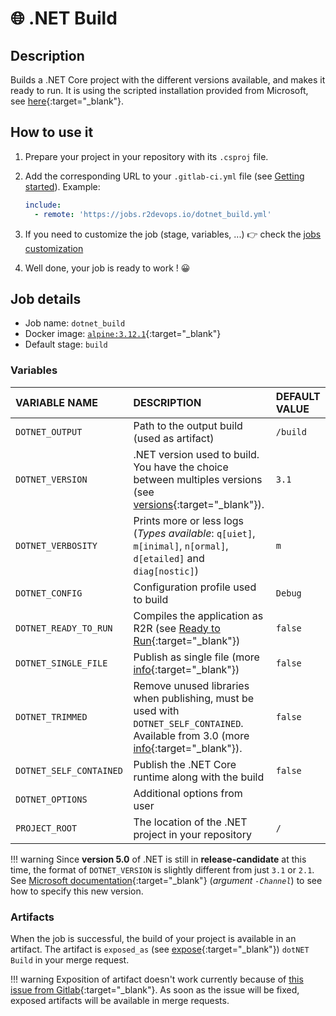 # 🌐 .NET Build

## Description

Builds a .NET Core project with the different versions available, and makes it ready to run.
It is using the scripted installation provided from Microsoft, see [here](https://docs.microsoft.com/en-us/dotnet/core/install/linux-alpine#scripted-install){:target="_blank"}.

## How to use it

1. Prepare your project in your repository with its `.csproj` file.
2. Add the corresponding URL to your `.gitlab-ci.yml` file (see [Getting
   started](/use-the-hub)). Example:

    ```yaml
    include:
      - remote: 'https://jobs.r2devops.io/dotnet_build.yml'
    ```

3. If you need to customize the job (stage, variables, ...) 👉 check the [jobs
   customization](/use-the-hub/#jobs-customization)

4. Well done, your job is ready to work ! 😀

## Job details

* Job name: `dotnet_build`
* Docker image: [`alpine:3.12.1`](https://hub.docker.com/_/alpine){:target="_blank"}
* Default stage: `build`

### Variables

| VARIABLE NAME | DESCRIPTION | DEFAULT VALUE |
|:-|:-|:-
| `DOTNET_OUTPUT` <img width=230/> | Path to the output build (used as artifact) <img width=175/>| `/build` <img width=100/>|
| `DOTNET_VERSION` | .NET version used to build. You have the choice between multiples versions (see [versions](https://github.com/dotnet/installer#installers-and-binaries){:target="_blank"}). | `3.1` |
| `DOTNET_VERBOSITY` | Prints more or less logs (*Types available*: `q[uiet]`, `m[inimal]`, `n[ormal]`, `d[etailed]` and `diag[nostic]`) | `m` |
| `DOTNET_CONFIG` | Configuration profile used to build | `Debug` |
| `DOTNET_READY_TO_RUN` | Compiles the application as R2R (see [Ready to Run](https://docs.microsoft.com/en-us/dotnet/core/deploying/ready-to-run){:target="_blank"}) | `false`
| `DOTNET_SINGLE_FILE` | Publish as single file (more [info](https://github.com/dotnet/designs/blob/master/accepted/2020/single-file/design.md){:target="_blank"}) | `false`
| `DOTNET_TRIMMED` | Remove unused libraries when publishing, must be used with `DOTNET_SELF_CONTAINED`. Available from 3.0 (more [info](https://docs.microsoft.com/en-us/dotnet/core/deploying/trim-self-contained){:target="_blank"}). |  `false`
| `DOTNET_SELF_CONTAINED` | Publish the .NET Core runtime along with the build | `false`
| `DOTNET_OPTIONS` | Additional options from user | ` `
| `PROJECT_ROOT` | The location of the .NET project in your repository | `/` |

!!! warning
    Since **version 5.0** of .NET is still in **release-candidate** at this time, the format of `DOTNET_VERSION` is slightly different from just `3.1` or `2.1`. See [Microsoft documentation](https://docs.microsoft.com/en-us/dotnet/core/tools/dotnet-install-script#options){:target="_blank"} (*argument `-Channel`*) to see how to specify this new version.

### Artifacts

When the job is successful, the build of your project is available in an artifact. The artifact is `exposed_as` (see [expose](https://docs.gitlab.com/ee/ci/yaml/#artifactsexpose_as){:target="_blank"}) `dotNET Build` in your merge request.

!!! warning
    Exposition of artifact doesn't work currently because of [this issue from
    Gitlab](https://gitlab.com/gitlab-org/gitlab/-/issues/37129){:target="_blank"}. As soon as
    the issue will be fixed, exposed artifacts will be available in merge
    requests.
